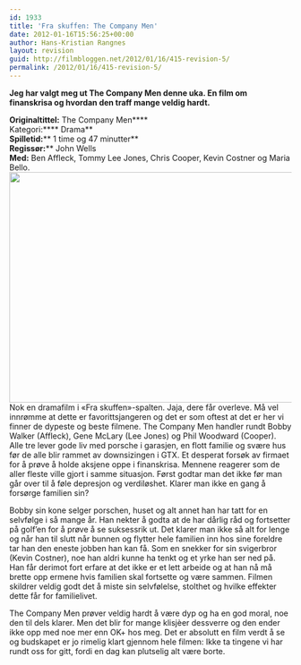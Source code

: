 ```yaml
---
id: 1933
title: 'Fra skuffen: The Company Men'
date: 2012-01-16T15:56:25+00:00
author: Hans-Kristian Rangnes
layout: revision
guid: http://filmbloggen.net/2012/01/16/415-revision-5/
permalink: /2012/01/16/415-revision-5/
---
```

**Jeg har valgt meg ut The Company Men denne uka. En film om finanskrisa og hvordan den traff mange veldig hardt.**<!--more-->

****Originaltittel:**** The Company Men****  
Kategori:**** Drama**  
**Spilletid:**** 1 time og 47 minutter**  
**Regissør:**** John Wells  
**Med:** Ben Affleck, Tommy Lee Jones, Chris Cooper, Kevin Costner og Maria Bello.  
<a href="http://filmbloggen.net/2011/06/15/fra-skuffen-8-the-company-men/the-company-men-2/" rel="attachment wp-att-1930"><img class="alignnone size-large wp-image-1930" src="http://filmbloggen.net/wp-content/uploads//2011/06/the-company-men1-620x412.jpg" alt="" width="620" height="412" /></a>  
Nok en dramafilm i &laquo;Fra skuffen&raquo;-spalten. Jaja, dere får overleve. Må vel innrømme at dette er favorittsjangeren og det er som oftest at det er her vi finner de dypeste og beste filmene. The Company Men handler rundt Bobby Walker (Affleck), Gene McLary (Lee Jones) og Phil Woodward (Cooper). Alle tre lever gode liv med porsche i garasjen, en flott familie og svære hus før de alle blir rammet av downsizingen i GTX. Et desperat forsøk av firmaet for å prøve å holde aksjene oppe i finanskrisa. Mennene reagerer som de aller fleste ville gjort i samme situasjon. Først godtar man det ikke før man går over til å føle depresjon og verdiløshet. Klarer man ikke en gang å forsørge familien sin?

Bobby sin kone selger porschen, huset og alt annet han har tatt for en selvfølge i så mange år. Han nekter å godta at de har dårlig råd og fortsetter på golf&#8217;en for å prøve å se suksessrik ut. Det klarer man ikke så alt for lenge og når han til slutt når bunnen og flytter hele familien inn hos sine foreldre tar han den eneste jobben han kan få. Som en snekker for sin svigerbror (Kevin Costner), noe han aldri kunne ha tenkt og et yrke han ser ned på. Han får derimot fort erfare at det ikke er et lett arbeide og at han nå må brette opp ermene hvis familien skal fortsette og være sammen. Filmen skildrer veldig godt det å miste sin selvfølelse, stolthet og hvilke effekter dette får for familielivet.

The Company Men prøver veldig hardt å være dyp og ha en god moral, noe den til dels klarer. Men det blir for mange klisjèer dessverre og den ender ikke opp med noe mer enn OK+ hos meg. Det er absolutt en film verdt å se og budskapet er jo rimelig klart gjennom hele filmen: Ikke ta tingene vi har rundt oss for gitt, fordi en dag kan plutselig alt være borte.